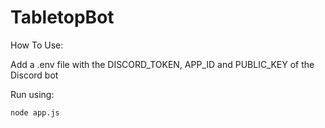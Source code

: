 # TabletopBot

How To Use:

Add a .env file with the DISCORD_TOKEN, APP_ID and PUBLIC_KEY of the Discord bot

Run using: 
```
node app.js
```
